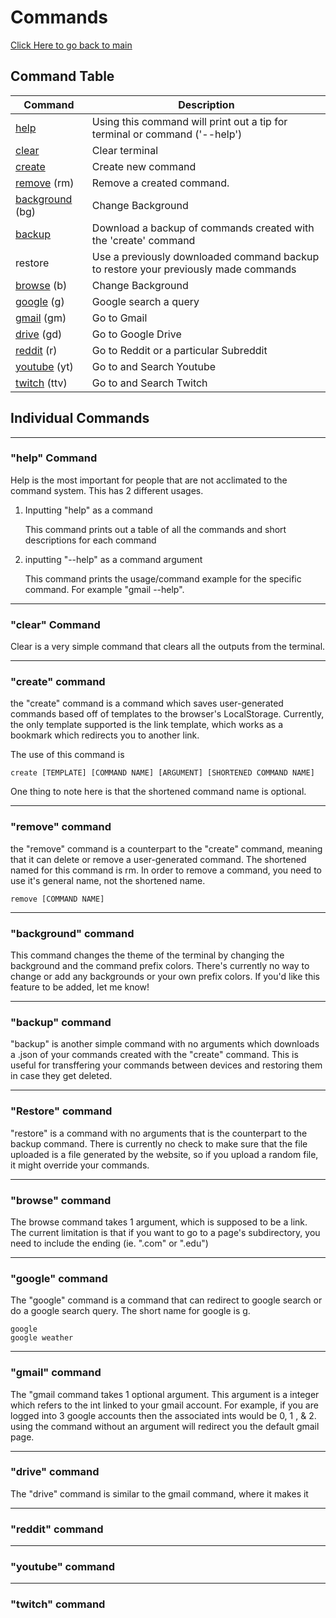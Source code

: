 # Commands

[Click Here to go back to main](/)
## Command Table

| Command | Description |
| ----------- | ----------- |
[help](#help-command)|Using this command will print out a tip for terminal or command ('--help')
[clear](#clear-command)|Clear terminal
[create](#create-command)|Create new command
[remove](#remove-command) (rm)|Remove a created command.
[background](#background-command) (bg)|Change Background
[backup](#backup-command)|Download a backup of commands created with the 'create' command
restore|Use a previously downloaded command backup to restore your previously made commands
[browse](#browse-command) (b)|Change Background
[google](#google-command) (g)|Google search a query
[gmail](#gmail-command) (gm)|Go to Gmail
[drive](#drive-command) (gd)|Go to Google Drive
[reddit](#reddit-command) (r)|Go to Reddit or a particular Subreddit
[youtube](#youtube-command) (yt)|Go to and Search Youtube
[twitch](#twitch-command) (ttv)|Go to and Search Twitch

## Individual Commands

---

### "help" Command
Help is the most important for people that are not acclimated to the command system. This has 2 different usages.

1. Inputting "help" as a command

    This command prints out a table of all the commands and short descriptions for each command
    <!-- ADD GIF OF GENERAL HELP COMMAND -->

2. inputting "--help" as a command argument

    <!-- ADD LITTLE TERMINAL BOX -->
    This command prints the usage/command example for the specific command. For example "gmail --help".
    <!-- ADD GIF OF SUB-COMMAND --help -->


---

### "clear" Command
Clear is a very simple command that clears all the outputs from the terminal.
<!-- include gif of clear -->


----

<!-- SUB-SECTION create -->
### "create" command
the "create" command is a command which saves user-generated commands based off of templates to the browser's LocalStorage. Currently, the only template supported is the link template, which works as a bookmark which redirects you to another link.

The use of this command is
```
create [TEMPLATE] [COMMAND NAME] [ARGUMENT] [SHORTENED COMMAND NAME]
```
One thing to note here is that the shortened command name is optional.

---

### "remove" command

the "remove" command is a counterpart to the "create" command, meaning that it can delete or remove a user-generated command. The shortened named for this command is rm. In order to remove a command, you need to use it's general name, not the shortened name.

```
remove [COMMAND NAME]
```
<!-- ADD IMAGE OF COMMAND USE-->

---

### "background" command

This command changes the theme of the terminal by changing the background and the command prefix colors. There's currently no way to change or add any backgrounds or your own prefix colors. If you'd like this feature to be added, let me know!

---

### "backup" command

"backup" is another simple command with no arguments which downloads a .json of your commands created with the "create" command. This is useful for transffering your commands between devices and restoring them in case they get deleted.

<!-- GIF EXAMPLE HERE -->

---

### "Restore" command

"restore" is a command with no arguments that is the counterpart to the backup command. There is currently no check to make sure that the file uploaded is a file generated by the website, so if you upload a random file, it might override your commands.

<!-- GIF EXAMPLE HERE -->

---

### "browse" command
The browse command takes 1 argument, which is supposed to be a link. The current limitation is that if you want to go to a page's subdirectory, you need to include the ending (ie. ".com" or ".edu")

<!-- EXAMPLE HERE -->

---

### "google" command
The "google" command is a command that can redirect to google search or do a google search query. The short name for google is g.

```
google
google weather
```

<!-- USAGE EXAMPLE -->

---

### "gmail" command
The "gmail command takes 1 optional argument. This argument is a integer which refers to the int linked to your gmail account. For example, if you are logged into 3 google accounts then the associated ints would be 0, 1 , & 2. using the command without an argument will redirect you the default gmail page.

---

<!-- INCOMPLETE SECTION -->
### "drive" command
The "drive" command is similar to the gmail command, where it makes it

---

### "reddit" command

---
### "youtube" command

---
### "twitch" command
